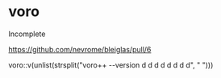 # voro

Incomplete

https://github.com/nevrome/bleiglas/pull/6

voro::v(unlist(strsplit("voro++ --version d d d d d d d d", " ")))